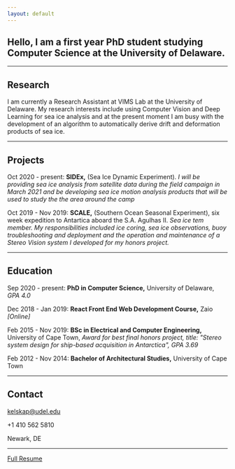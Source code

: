 ```yaml
---
layout: default
---
```


## **Hello**, I am a first year PhD student studying Computer Science at the University of Delaware.

* * *

## Research
I am currently a Research Assistant at VIMS Lab at the University of Delaware. My research interests include using Computer Vision and Deep Learning for sea ice analysis and at the present moment I am busy with the development of an algorithm to automatically derive drift and deformation products of sea ice.

* * *


## Projects

Oct 2020 - present: 
**SIDEx,** (Sea Ice Dynamic Experiment). _I will be providing sea ice analysis from satellite data during the field campaign in March 2021 and be developing sea ice motion analysis products that will be used to study the the area around the camp_

Oct 2019 - Nov 2019: 
**SCALE,** (Southern Ocean Seasonal Experiment), six week expedition to Antartica aboard the S.A. Agulhas II. _Sea ice tem member. My responsibilities included ice coring, sea ice observations, buoy troubleshooting and deployment and the operation and maintenance of a Stereo Vision system I developed for my honors project._

* * *

## Education

Sep 2020 - present: 
**PhD in Computer Science,** University of Delaware, _GPA 4.0_

Dec 2018 - Jan 2019:
**React Front End Web Development Course,** Zaio _[Online]_          

Feb 2015 - Nov 2019: 
**BSc in Electrical and Computer Engineering,** University of Cape Town, _Award for best final honors project, title: "Stereo system design for ship-based acquisition in Antarctica", GPA 3.69_
           
Feb 2012 - Nov 2014:
**Bachelor of Architectural Studies,** University of Cape Town

* * *

## Contact

kelskap@udel.edu

+1 410 562 5810

Newark, DE


* * *

[Full Resume](./Resume.pdf)

